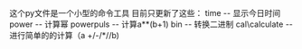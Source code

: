 这个py文件是一个小型的命令工具
目前只更新了这些：
  time -- 显示今日时间
  power -- 计算幂
  powerpuls -- 计算a**(b+1)
  bin -- 转换二进制
  cal\calculate -- 进行简单的的计算（a +/-/*//b)
